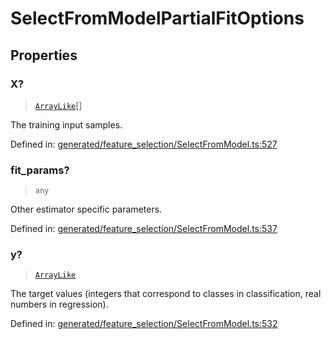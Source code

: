 # SelectFromModelPartialFitOptions

## Properties

### X?

> [`ArrayLike`](../types/ArrayLike.md)[]

The training input samples.

Defined in:  [generated/feature\_selection/SelectFromModel.ts:527](https://github.com/transitive-bullshit/scikit-learn-ts/blob/122b3c0/packages/sklearn/src/generated/feature_selection/SelectFromModel.ts#L527)

### fit\_params?

> `any`

Other estimator specific parameters.

Defined in:  [generated/feature\_selection/SelectFromModel.ts:537](https://github.com/transitive-bullshit/scikit-learn-ts/blob/122b3c0/packages/sklearn/src/generated/feature_selection/SelectFromModel.ts#L537)

### y?

> [`ArrayLike`](../types/ArrayLike.md)

The target values (integers that correspond to classes in classification, real numbers in regression).

Defined in:  [generated/feature\_selection/SelectFromModel.ts:532](https://github.com/transitive-bullshit/scikit-learn-ts/blob/122b3c0/packages/sklearn/src/generated/feature_selection/SelectFromModel.ts#L532)
